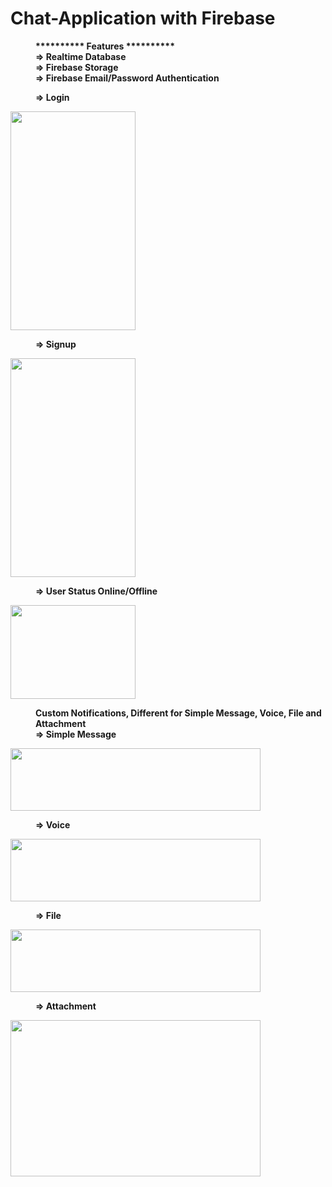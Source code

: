 # Chat-Application with Firebase
<dl>
  <dd><b>********** Features **********</b></dd>
  <dd><b>=> Realtime Database</b></dd>
  <dd><b>=> Firebase Storage</b></dd>
  <dd><b>=> Firebase Email/Password Authentication</b></dd>
</dl>
<dl>
  <dd><b>=> Login</b></dd>
</dl>
<img src = https://user-images.githubusercontent.com/37478549/192287521-3b4922f6-596d-4e1f-b3d4-8b59d7ab9cda.jpg width="200" height="350" />
<dl>
  <dd><b>=> Signup</b>
</dl>
<img src=https://user-images.githubusercontent.com/37478549/192286491-2c5fd35d-790f-4878-94cb-1a66231941e1.jpg width="200" height="350" />
<dl>
  <dd><b>=> User Status Online/Offline</b></dd>
</dl>
<img src=https://user-images.githubusercontent.com/37478549/192448311-7782609a-9e43-40ab-a5ab-f38e4d1dca5f.jpg width="200" height="150" />
<dl>
  <dd><b>Custom Notifications, Different for Simple Message, Voice, File and Attachment</b></dd>
  <dd><b>=> Simple Message</b></dd>
</dl>
<img src=https://user-images.githubusercontent.com/37478549/190132782-ded33ce3-eb5d-4f69-a798-53282985f7b0.jpg width="400" height="100" />
<dl>
  <dd><b>=> Voice</b></dd>
</dl>
<img src=https://user-images.githubusercontent.com/37478549/192288175-5dfb915f-275b-49fa-806c-ddcad541d5d6.jpg width="400" height="100" />
<dl>
  <dd><b>=> File</b></dd>
</dl>
<img src=https://user-images.githubusercontent.com/37478549/190132776-ab867617-6508-4efc-84bc-7af4744205b3.jpg width="400" height="100" />
<dl>
  <dd><b>=> Attachment</b></dd>
</dl>
<img src=https://user-images.githubusercontent.com/37478549/190132786-c8023dbf-6a44-4483-b1f4-be7d01ae9f79.jpg width="400" height="250" />
